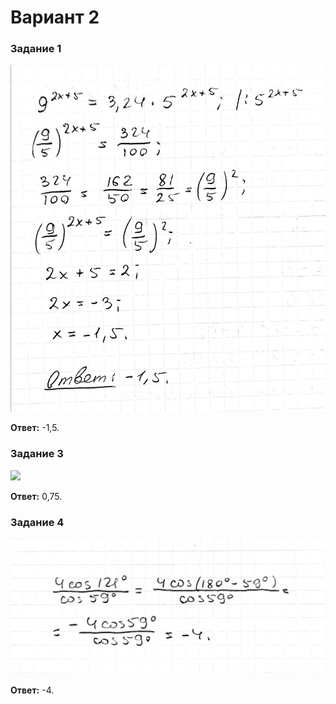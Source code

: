# Вариант 2

### Задание 1
![](https://raw.githubusercontent.com/BlueRect/egelib-content/main/img/yashchenko_02_01.jpg)

**Ответ:** -1,5.

### Задание 3
![](https://raw.githubusercontent.com/BlueRect/egelib-content/main/img/yashchenko_02_03.jpg)

**Ответ:** 0,75.

### Задание 4
![](https://raw.githubusercontent.com/BlueRect/egelib-content/main/img/yashchenko_02_04.jpg)

**Ответ:** -4.
